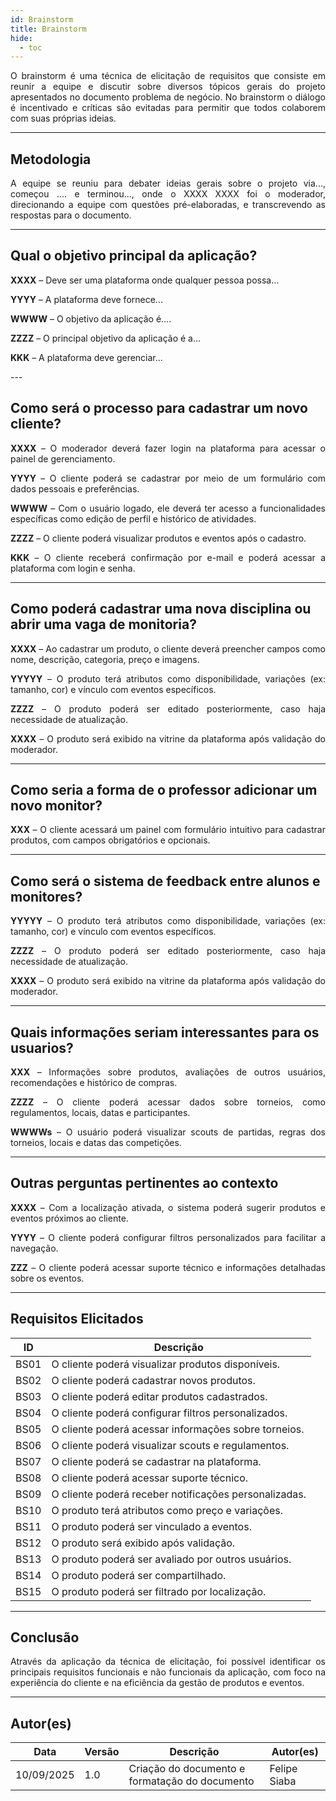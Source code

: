 ```yaml
---
id: Brainstorm
title: Brainstorm
hide:
  - toc
---
```

 
<p align = "justify">
O brainstorm é uma técnica de elicitação de requisitos que consiste em reunir a equipe e discutir sobre diversos tópicos gerais do projeto apresentados no documento problema de negócio. No brainstorm o diálogo é incentivado e críticas são evitadas para permitir que todos colaborem com suas próprias ideias.
</p>
 
---

## Metodologia
<p align = "justify">
A equipe se reuniu para debater ideias gerais sobre o projeto via..., começou .... e terminou..., onde o XXXX XXXX foi o moderador, direcionando a equipe com questões pré-elaboradas, e transcrevendo as respostas para o documento.
</p>
 
---

## Qual o objetivo principal da aplicação?

<p align="justify">
<b>XXXX</b> – Deve ser uma plataforma onde qualquer pessoa possa...
</p>

<p align="justify">
<b>YYYY</b> – A plataforma deve fornece...
</p>

<p align="justify">
<b>WWWW</b> – O objetivo da aplicação é....
</p>

<p align="justify">
<b>ZZZZ</b> – O principal objetivo da aplicação é a...
</p>

<p align="justify">
<b>KKK</b> – A plataforma deve gerenciar...


</p>
---

## Como será o processo para cadastrar um novo cliente?

<p align="justify">
<b>XXXX</b> – O moderador deverá fazer login na plataforma para acessar o painel de gerenciamento.
</p>

<p align="justify">
<b>YYYY</b> – O cliente poderá se cadastrar por meio de um formulário com dados pessoais e preferências.
</p>

<p align="justify">
<b>WWWW</b> – Com o usuário logado, ele deverá ter acesso a funcionalidades específicas como edição de perfil e histórico de atividades.
</p>

<p align="justify">
<b>ZZZZ</b> – O cliente poderá visualizar produtos e eventos após o cadastro.
</p>

<p align="justify">
<b>KKK</b> – O cliente receberá confirmação por e-mail e poderá acessar a plataforma com login e senha.
</p>

---

## Como poderá cadastrar uma nova disciplina ou abrir uma vaga de monitoria?

<p align="justify">
<b>XXXX</b> – Ao cadastrar um produto, o cliente deverá preencher campos como nome, descrição, categoria, preço e imagens.
</p>

<p align="justify">
<b>YYYYY</b> – O produto terá atributos como disponibilidade, variações (ex: tamanho, cor) e vínculo com eventos específicos.
</p>

<p align="justify">
<b>ZZZZ</b> – O produto poderá ser editado posteriormente, caso haja necessidade de atualização.
</p>

<p align="justify">
<b>XXXX</b> – O produto será exibido na vitrine da plataforma após validação do moderador.
</p>


---

## Como seria a forma de o professor adicionar um novo monitor?

<p align="justify">
<b>XXX</b> – O cliente acessará um painel com formulário intuitivo para cadastrar produtos, com campos obrigatórios e opcionais.
</p>

---

## Como será o sistema de feedback entre alunos e monitores?

<p align="justify">
<b>YYYYY</b> – O produto terá atributos como disponibilidade, variações (ex: tamanho, cor) e vínculo com eventos específicos.
</p>

<p align="justify">
<b>ZZZZ</b> – O produto poderá ser editado posteriormente, caso haja necessidade de atualização.
</p>

<p align="justify">
<b>XXXX</b> – O produto será exibido na vitrine da plataforma após validação do moderador.
</p>

---


## Quais informações seriam interessantes para os usuarios?

<p align="justify">
<b>XXX</b> – Informações sobre produtos, avaliações de outros usuários, recomendações e histórico de compras.
</p>

<p align="justify">
<b>ZZZZ</b> – O cliente poderá acessar dados sobre torneios, como regulamentos, locais, datas e participantes.
</p>

<p align="justify">
<b>WWWWs</b> – O usuário poderá visualizar scouts de partidas, regras dos torneios, locais e datas das competições.
</p>

---



## Outras perguntas pertinentes ao contexto

<p align="justify">
<b>XXXX</b> – Com a localização ativada, o sistema poderá sugerir produtos e eventos próximos ao cliente.
</p>

<p align="justify">
<b>YYYY</b> – O cliente poderá configurar filtros personalizados para facilitar a navegação.
</p>

<p align="justify">
<b>ZZZ</b> – O cliente poderá acessar suporte técnico e informações detalhadas sobre os eventos.
</p>

---

## Requisitos Elicitados

| ID   | Descrição |
|------|-----------|
| BS01 | O cliente poderá visualizar produtos disponíveis. |
| BS02 | O cliente poderá cadastrar novos produtos. |
| BS03 | O cliente poderá editar produtos cadastrados. |
| BS04 | O cliente poderá configurar filtros personalizados. |
| BS05 | O cliente poderá acessar informações sobre torneios. |
| BS06 | O cliente poderá visualizar scouts e regulamentos. |
| BS07 | O cliente poderá se cadastrar na plataforma. |
| BS08 | O cliente poderá acessar suporte técnico. |
| BS09 | O cliente poderá receber notificações personalizadas. |
| BS10 | O produto terá atributos como preço e variações. |
| BS11 | O produto poderá ser vinculado a eventos. |
| BS12 | O produto será exibido após validação. |
| BS13 | O produto poderá ser avaliado por outros usuários. |
| BS14 | O produto poderá ser compartilhado. |
| BS15 | O produto poderá ser filtrado por localização. |

---

## Conclusão

<p align="justify">
Através da aplicação da técnica de elicitação, foi possível identificar os principais requisitos funcionais e não funcionais da aplicação, com foco na experiência do cliente e na eficiência da gestão de produtos e eventos.
</p>


 
---


## Autor(es)

| Data       | Versão | Descrição            | Autor(es)                          |
|------------|--------|----------------------|------------------------------------|
| 10/09/2025 | 1.0    | Criação do documento e formatação do documento | Felipe Siaba |
